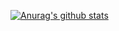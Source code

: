 [![Anurag's github stats](https://github-readme-stats.vercel.app/api?username=alidhuniya)](https://github.com/anuraghazra/github-readme-stats)
